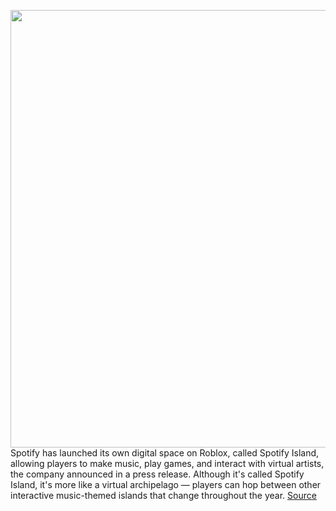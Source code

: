 <img src='https://cdn.vox-cdn.com/thumbor/T_hZcESe4rUdtr8jPuqFUAS-jpI=/0x161:1080x1350/1200x800/filters:focal(454x589:626x761)/cdn.vox-cdn.com/uploads/chorus_image/image/70826929/spotify_island_k_park.0.jpeg' width='700px' /><br/>
Spotify has launched its own digital space on Roblox, called Spotify Island, allowing players to make music, play games, and interact with virtual artists, the company announced in a press release. Although it's called Spotify Island, it's more like a virtual archipelago — players can hop between other interactive music-themed islands that change throughout the year.
<a href='https://www.theverge.com/2022/5/3/23054915/spotify-brings-music-themed-islands-roblox-metaverse'> Source <a/>